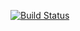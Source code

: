 [![Build Status](https://app.travis-ci.com/Gabrieldelamer/Productshop_ui_selenium.svg?branch=master)](https://app.travis-ci.com/Gabrieldelamer/Productshop_ui_selenium)


 
